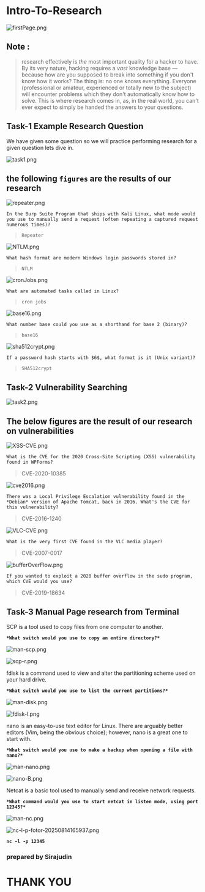 # Intro-To-Research

![firstPage.png](Intro-To-Research%2024fb66e397c980d59b98faa6af2b4005/firstPage.png)

## Note :

> research effectively is *the* most important quality for a hacker to have. By its very nature, hacking requires a *vast*
 knowledge base — because how are you supposed to break into something 
if you don't know how it works? The thing is: no one knows everything. 
Everyone (professional or amateur, experienced or totally new to the 
subject) will encounter problems which they don't automatically know how
 to solve. This is where research comes in, as, in the real world, you 
can't ever expect to simply be handed the answers to your questions.
> 

## Task-1     Example Research Question

We have given some question so we will practice performing research for a given question lets dive in.

![task1.png](Intro-To-Research%2024fb66e397c980d59b98faa6af2b4005/task1.png)

## the following `figures` are the results of our **researc**h

![repeater.png](Intro-To-Research%2024fb66e397c980d59b98faa6af2b4005/38c3a1ec-d28f-4f64-b037-7206a8da45f9.png)

`In the Burp Suite Program that ships with Kali Linux, what mode would you use to manually send a request (often repeating a captured request numerous times)?` 

> `Repeater`
> 

![NTLM.png](Intro-To-Research%2024fb66e397c980d59b98faa6af2b4005/6eed9ff7-4444-4333-84c8-21e21f140e2a.png)

`What hash format are modern Windows login passwords stored in?`

> `NTLM`
> 

![cronJobs.png](Intro-To-Research%2024fb66e397c980d59b98faa6af2b4005/44953360-157b-459c-a34d-fc82b5d08327.png)

`What are automated tasks called in Linux?`

> `cron jobs`
> 

![base16.png](Intro-To-Research%2024fb66e397c980d59b98faa6af2b4005/7ff1dfa0-a77a-4b7a-8e50-e5e743c914ad.png)

`What number base could you use as a shorthand for base 2 (binary)?`

> `base16`
> 

![sha512crypt.png](Intro-To-Research%2024fb66e397c980d59b98faa6af2b4005/sha512crypt.png)

`If a password hash starts with $6$, what format is it (Unix variant)?`

> `SHA512crypt`
> 

## Task-2  Vulnerability Searching

![task2.png](Intro-To-Research%2024fb66e397c980d59b98faa6af2b4005/task2.png)

## The below figures are the result of our research on vulnerabilities

![XSS-CVE.png](Intro-To-Research%2024fb66e397c980d59b98faa6af2b4005/aacc9f3c-c62c-4d48-af0f-418894b102cd.png)

`What is the CVE for the 2020 Cross-Site Scripting (XSS) vulnerability found in WPForms?`

> CVE-2020-10385
> 

![cve2016.png](Intro-To-Research%2024fb66e397c980d59b98faa6af2b4005/dac5f7bf-2ea3-415c-82da-14e9afce075e.png)

`There was a Local Privilege Escalation vulnerability found in the *Debian* version of Apache Tomcat, back in 2016. What's the CVE for this vulnerability?`

> CVE-2016-1240
> 

      

![VLC-CVE.png](Intro-To-Research%2024fb66e397c980d59b98faa6af2b4005/VLC-CVE.png)

`What is the very first CVE found in the VLC media player?`

> CVE-2007-0017
> 

![bufferOverFlow.png](Intro-To-Research%2024fb66e397c980d59b98faa6af2b4005/bufferOverFlow.png)

`If you wanted to exploit a 2020 buffer overflow in the sudo program, which CVE would you use?`

> CVE-2019-18634
> 

## Task-3 Manual Page research from Terminal

SCP is a tool used to copy files from one computer to another.

**`*What switch would you use to copy an entire directory?*`**

![man-scp.png](Intro-To-Research%2024fb66e397c980d59b98faa6af2b4005/man-scp.png)

![scp-r.png](Intro-To-Research%2024fb66e397c980d59b98faa6af2b4005/scp-r.png)

fdisk is a command used to view and alter the partitioning scheme used on your hard drive.

**`*What switch would you use to list the current partitions?*`**

![man-disk.png](Intro-To-Research%2024fb66e397c980d59b98faa6af2b4005/man-disk.png)

![fdisk-l.png](Intro-To-Research%2024fb66e397c980d59b98faa6af2b4005/fdisk-l.png)

nano is an easy-to-use text editor for Linux. There are arguably better 
editors (Vim, being the obvious choice); however, nano is a great one to
 start with.

**`*What switch would you use to make a backup when opening a file with nano?*`**

![man-nano.png](Intro-To-Research%2024fb66e397c980d59b98faa6af2b4005/man-nano.png)

![nano-B.png](Intro-To-Research%2024fb66e397c980d59b98faa6af2b4005/nano-B.png)

Netcat is a basic tool used to manually send and receive network requests.

**`*What command would you use to start netcat in listen mode, using port 12345?*`**

![man-nc.png](Intro-To-Research%2024fb66e397c980d59b98faa6af2b4005/man-nc.png)

![nc-l-p-fotor-20250814165937.png](Intro-To-Research%2024fb66e397c980d59b98faa6af2b4005/nc-l-p-fotor-20250814165937.png)

**`nc -l -p 12345`**

### prepared by Sirajudin

# THANK YOU